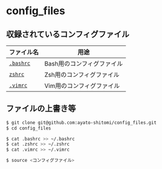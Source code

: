 # config_files

## 収録されているコンフィグファイル

|ファイル名|用途|
|---|---|
|[`.bashrc`](./.bashrc)|Bash用のコンフィグファイル|
|[`zshrc`](./.zshrc)|Zsh用のコンフィグファイル|
|[`.vimrc`](./vimrc)|Vim用のコンフィグファイル|

## ファイルの上書き等

```bash
$ git clone git@github.com:ayato-shitomi/config_files.git
$ cd config_files

$ cat .bashrc >> ~/.bashrc
$ cat .zshrc >> ~/.zshrc
$ cat .vimrc >> ~/.vimrc

$ source <コンフィグファイル>
```
